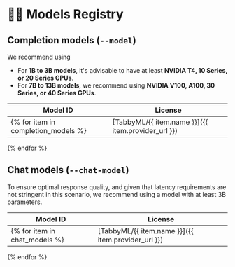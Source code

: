 # 🧑‍🔬 Models Registry

## Completion models (`--model`)

We recommend using

* For **1B to 3B models**, it's advisable to have at least **NVIDIA T4, 10 Series, or 20 Series GPUs**.
* For **7B to 13B models**, we recommend using **NVIDIA V100, A100, 30 Series, or 40 Series GPUs**.

| Model ID | License |
| -------- | ------- |
{% for item in completion_models %}| [TabbyML/{{ item.name }}]({{ item.provider_url }}) | [{{ item.license_name }}]({{ item.license_url }}) |
{% endfor %}

## Chat models (`--chat-model`)

To ensure optimal response quality, and given that latency requirements are not stringent in this scenario, we recommend using a model with at least 3B parameters.

| Model ID | License |
| -------- | ------- |
{% for item in chat_models %}| [TabbyML/{{ item.name }}]({{ item.provider_url }}) | [{{ item.license_name }}]({{ item.license_url }}) |
{% endfor %}
